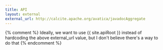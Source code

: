 ```yaml
---
title: API
layout: external
external_url: http://calcite.apache.org/avatica/javadocAggregate
---
```

{% comment %}
Ideally, we want to use {{ site.apiRoot }} instead of hardcoding
the above external_url value, but I don't believe there's a way to do that
{% endcomment %}

<!--
{% comment %}
Licensed to the Apache Software Foundation (ASF) under one or more
contributor license agreements.  See the NOTICE file distributed with
this work for additional information regarding copyright ownership.
The ASF licenses this file to you under the Apache License, Version 2.0
(the "License"); you may not use this file except in compliance with
the License.  You may obtain a copy of the License at

http://www.apache.org/licenses/LICENSE-2.0

Unless required by applicable law or agreed to in writing, software
distributed under the License is distributed on an "AS IS" BASIS,
WITHOUT WARRANTIES OR CONDITIONS OF ANY KIND, either express or implied.
See the License for the specific language governing permissions and
limitations under the License.
{% endcomment %}
-->
